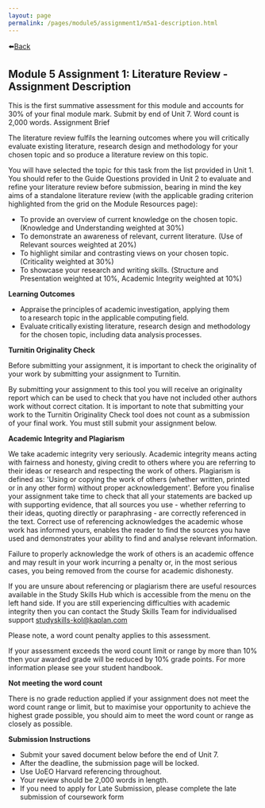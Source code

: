 ```yaml
---
layout: page
permalink: /pages/module5/assignment1/m5a1-description.html
---
```


⬅️[Back](/pages/module5.html)

## Module 5 Assignment 1: Literature Review - Assignment Description

This is the first summative assessment for this module and accounts for 30% of your final module mark. Submit by end of Unit 7. Word count is 2,000 words.
Assignment Brief

The literature review fulfils the learning outcomes where you will critically evaluate existing literature, research design and methodology for your chosen topic and so produce a literature review on this topic. 

You will have selected the topic for this task from the list provided in Unit 1. You should refer to the Guide Questions provided in Unit 2 to evaluate and refine your literature review before submission, bearing in mind the key aims of a standalone literature review (with the applicable grading criterion highlighted from the grid on the Module Resources page):
- To provide an overview of current knowledge on the chosen topic. (Knowledge and Understanding weighted at 30%)
- To demonstrate an awareness of relevant, current literature. (Use of Relevant sources weighted at 20%)
- To highlight similar and contrasting views on your chosen topic. (Criticality weighted at 30%)
- To showcase your research and writing skills. (Structure and Presentation weighted at 10%, Academic Integrity weighted at 10%)

**Learning Outcomes**
- Appraise the principles of academic investigation, applying them to a research topic in the applicable computing field.
- Evaluate critically existing literature, research design and methodology for the chosen topic, including data analysis processes.

**Turnitin Originality Check**

Before submitting your assignment, it is important to check the originality of your work by submitting your assignment to Turnitin.

By submitting your assignment to this tool you will receive an originality report which can be used to check that you have not included other authors work without correct citation. It is important to note that submitting your work to the Turnitin Originality Check tool does not count as a submission of your final work. You must still submit your assignment below.

**Academic Integrity and Plagiarism**

We take academic integrity very seriously. Academic integrity means acting with fairness and honesty, giving credit to others where you are referring to their ideas or research and respecting the work of others. Plagiarism is defined as: 'Using or copying the work of others (whether written, printed or in any other form) without proper acknowledgement'. Before you finalise your assignment take time to check that all your statements are backed up with supporting evidence, that all sources you use - whether referring to their ideas, quoting directly or paraphrasing - are correctly referenced in the text. Correct use of referencing acknowledges the academic whose work has informed yours, enables the reader to find the sources you have used and demonstrates your ability to find and analyse relevant information. 

Failure to properly acknowledge the work of others is an academic offence and may result in your work incurring a penalty or, in the most serious cases, you being removed from the course for academic dishonesty.

If you are unsure about referencing or plagiarism there are useful resources available in the Study Skills Hub which is accessible from the menu on the left hand side. If you are still experiencing difficulties with academic integrity then you can contact the Study Skills Team for individualised support studyskills-kol@kaplan.com 

Please note, a word count penalty applies to this assessment.

If your assessment exceeds the word count limit or range by more than 10% then your awarded grade will be reduced by 10% grade points. For more information please see your student handbook.

**Not meeting the word count**

There is no grade reduction applied if your assignment does not meet the word count range or limit, but to maximise your opportunity to achieve the highest grade possible, you should aim to meet the word count or range as closely as possible.

**Submission Instructions**
- Submit your saved document below before the end of Unit 7.
- After the deadline, the submission page will be locked.
- Use UoEO Harvard referencing throughout.
- Your review should be 2,000 words in length.
- If you need to apply for Late Submission, please complete the late submission of coursework form
